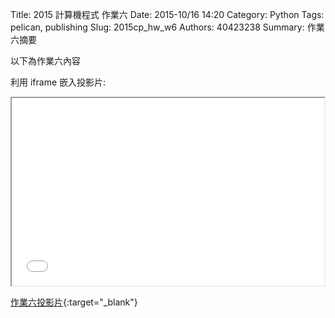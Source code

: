 Title: 2015 計算機程式 作業六
Date: 2015-10/16 14:20
Category: Python
Tags: pelican, publishing
Slug: 2015cp_hw_w6
Authors: 40423238
Summary: 作業六摘要

以下為作業六內容

利用 iframe 嵌入投影片:

<iframe src="40423238_cp_w6_p.html" width="500" height="300"></iframe>

[作業六投影片](40423238_cp_w6_p.html){:target="_blank"}